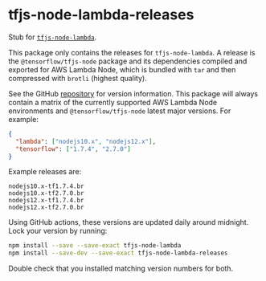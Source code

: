 # tfjs-node-lambda-releases

Stub for [`tfjs-node-lambda`](https://www.npmjs.com/package/tfjs-node-lambda).

This package only contains the releases for `tfjs-node-lambda`. A release is the `@tensorflow/tfjs-node` package and its dependencies compiled and exported for AWS Lambda Node, which is bundled with `tar` and then compressed with `brotli` (highest quality).

See the GitHub [repository](https://github.com/jlarmstrongiv/tfjs-node-lambda/blob/main/matrix.json) for version information. This package will always contain a matrix of the currently supported AWS Lambda Node environments and `@tensorflow/tfjs-node` latest major versions. For example:

```json
{
  "lambda": ["nodejs10.x", "nodejs12.x"],
  "tensorflow": ["1.7.4", "2.7.0"]
}
```

Example releases are:

```
nodejs10.x-tf1.7.4.br
nodejs10.x-tf2.7.0.br
nodejs12.x-tf1.7.4.br
nodejs12.x-tf2.7.0.br
```

Using GitHub actions, these versions are updated daily around midnight. Lock your version by running:

```bash
npm install --save --save-exact tfjs-node-lambda
npm install --save-dev --save-exact tfjs-node-lambda-releases
```

Double check that you installed matching version numbers for both.
